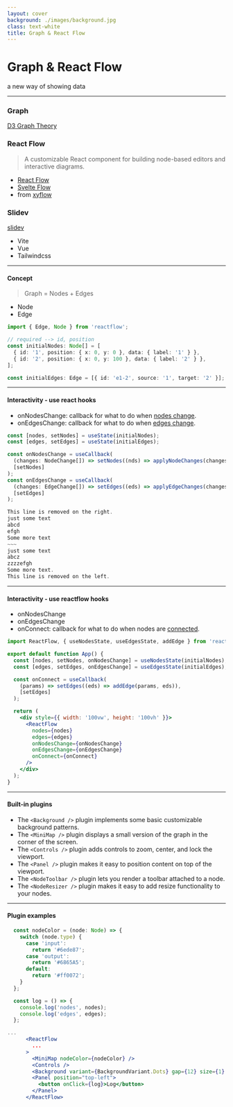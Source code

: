 ```yaml
---
layout: cover
background: ./images/background.jpg
class: text-white
title: Graph & React Flow
---
```


# Graph & React Flow

<div  
  v-motion
  :delay="100"
  :initial="{ opacity: 0, y: 100 }"
  :enter="{ opacity: 1, y: 0, scale: 1 }"
  class="text-xl p-2">
  a new way of showing data
</div>

---

### Graph

[D3 Graph Theory](https://d3gt.com/index.html)

### React Flow

> A customizable React component for building node-based editors and interactive diagrams.

- [React Flow](https://reactflow.dev/)
- [Svelte Flow](https://svelteflow.dev/)
- from [xyflow](https://www.xyflow.com/about)

### Slidev

[slidev](https://sli.dev/)

- Vite
- Vue
- Tailwindcss

---

#### Concept

> Graph = Nodes + Edges

- Node
- Edge

```ts {4,5,6,7|9,10|all}  {lines:true}
import { Edge, Node } from 'reactflow';

// required --> id, position
const initialNodes: Node[] = [
  { id: '1', position: { x: 0, y: 0 }, data: { label: '1' } },
  { id: '2', position: { x: 0, y: 100 }, data: { label: '2' } },
];

const initialEdges: Edge = [{ id: 'e1-2', source: '1', target: '2' }];
```

---

#### Interactivity - use react hooks

- onNodesChange: callback for what to do when [nodes change](https://reactflow.dev/api-reference/react-flow#on-nodes-change).
- onEdgesChange: callback for what to do when [edges change](https://reactflow.dev/api-reference/react-flow#on-edges-change).

```ts
const [nodes, setNodes] = useState(initialNodes);
const [edges, setEdges] = useState(initialEdges);

const onNodesChange = useCallback(
  (changes: NodeChange[]) => setNodes((nds) => applyNodeChanges(changes, nds)),
  [setNodes]
);
const onEdgesChange = useCallback(
  (changes: EdgeChange[]) => setEdges((eds) => applyEdgeChanges(changes, eds)),
  [setEdges]
);
```

```ts {monaco-diff}
This line is removed on the right.
just some text
abcd
efgh
Some more text
~~~
just some text
abcz
zzzzefgh
Some more text.
This line is removed on the left.
```

---

#### Interactivity - use reactflow hooks

- onNodesChange
- onEdgesChange
- onConnect: callback for what to do when nodes are [connected](https://reactflow.dev/api-reference/react-flow#on-connect).

```jsx
import ReactFlow, { useNodesState, useEdgesState, addEdge } from 'reactflow';

export default function App() {
  const [nodes, setNodes, onNodesChange] = useNodesState(initialNodes);
  const [edges, setEdges, onEdgesChange] = useEdgesState(initialEdges);

  const onConnect = useCallback(
    (params) => setEdges((eds) => addEdge(params, eds)),
    [setEdges]
  );

  return (
    <div style={{ width: '100vw', height: '100vh' }}>
      <ReactFlow
        nodes={nodes}
        edges={edges}
        onNodesChange={onNodesChange}
        onEdgesChange={onEdgesChange}
        onConnect={onConnect}
      />
    </div>
  );
}
```

---

#### Built-in plugins

- The `<Background />` plugin implements some basic customizable background patterns.
- The `<MiniMap />` plugin displays a small version of the graph in the corner of the screen.
- The `<Controls />` plugin adds controls to zoom, center, and lock the viewport.
- The `<Panel />` plugin makes it easy to position content on top of the viewport.
- The `<NodeToolbar />` plugin lets you render a toolbar attached to a node.
- The `<NodeResizer />` plugin makes it easy to add resize functionality to your nodes.

---

#### Plugin examples

```jsx
  const nodeColor = (node: Node) => {
    switch (node.type) {
      case 'input':
        return '#6ede87';
      case 'output':
        return '#6865A5';
      default:
        return '#ff0072';
    }
  };

  const log = () => {
    console.log('nodes', nodes);
    console.log('edges', edges);
  };

...
      <ReactFlow
        ...
      >
        <MiniMap nodeColor={nodeColor} />
        <Controls />
        <Background variant={BackgroundVariant.Dots} gap={12} size={1} />
        <Panel position="top-left">
          <button onClick={log}>Log</button>
        </Panel>
      </ReactFlow>
```
